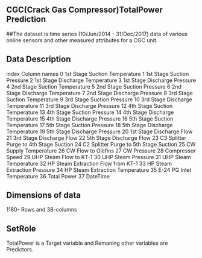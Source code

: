 ## CGC(Crack Gas Compressor)TotalPower Prediction

##The dataset is time series (10/Jun/2014 - 31/Dec/2017) data of various online sensors and other measured attributes for a CGC unit. 

## Data Description
index                             Column names
0                 1st Stage Suction Temperature
1                    1st Stage Suction Pressure
2               1st Stage Discharge Temperature
3                  1st Stage Discharge Pressure
4                 2nd Stage Suction Temperature
5                    2nd Stage Suction Pressure
6               2nd Stage Discharge Temperature
7                  2nd Stage Discharge Pressure
8                 3rd Stage Suction Temperature
9                    3rd Stage Suction Pressure
10              3rd Stage Discharge Temperature
11                 3rd Stage Discharge Pressure
12                4th Stage Suction Temperature
13                   4th Stage Suction Pressure
14              4th Stage Discharge Temperature
15                 4th Stage Discharge Pressure
16                5th Stage Suction Temperature
17                   5th Stage Suction Pressure
18              5th Stage Discharge Temperature
19                 5th Stage Discharge Pressure
20                     1st Stage Discharge Flow
21                     3rd Stage Discharge Flow
22                     5th Stage Discharge Flow
23       C3 Splitter Purge to 4th Stage Suction
24       C2 Splitter Purge to 5th Stage Suction
25                        CW Supply Temperature
26                           CW Flow to Olefins
27                                  CW Pressure
28                             Compressor Speed
29                       UHP Steam Flow to KT-1
30                           UHP Steam Pressure
31                        UHP Steam Temperature
32           HP Steam Extraction Flow from KT-1
33                 HP Steam Extraction Pressure
34              HP Steam Extraction Temperature
35                    E-24 PG Inlet Temperature
36                                  Total Power
37                    DateTime


## Dimensions of data
1180- Rows and 38-columns

## SetRole
TotalPower is a Target variable and Remaning other variables are Predictors.
